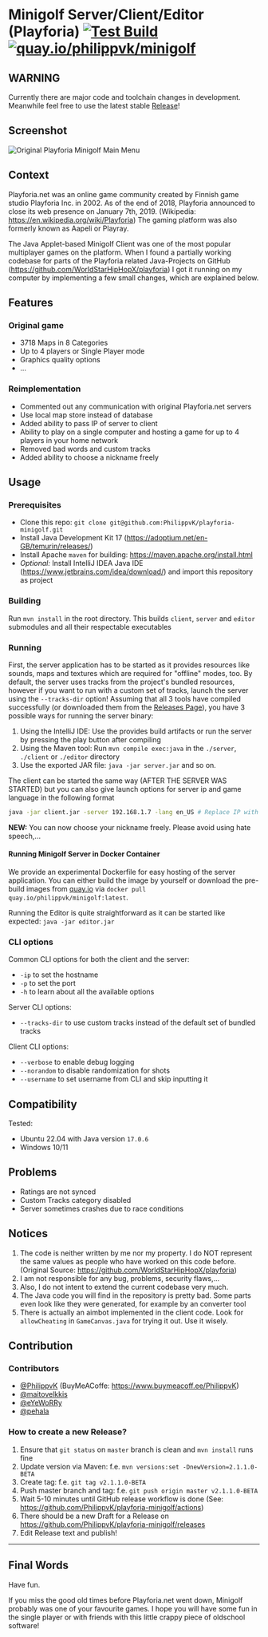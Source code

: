 # Minigolf Server/Client/Editor (Playforia) [![Test Build](https://github.com/PhilippvK/playforia-minigolf/workflows/Test%20build/badge.svg)](https://github.com/PhilippvK/playforia-minigolf/actions?query=workflow%3A%22Test+build%22) [![quay.io/philippvk/minigolf](https://quay.io/repository/philippvk/minigolf/status)](https://quay.io/repository/philippvk/minigolf)

## WARNING

Currently there are major code and toolchain changes in development. Meanwhile feel free to use the latest stable [Release](https://github.com/PhilippvK/playforia-minigolf/releases)!

## Screenshot

![Original Playforia Minigolf Main Menu](screenshot.png)

## Context

Playforia.net was an online game community created by Finnish game studio Playforia Inc. in 2002. As of the end of 2018, Playforia announced to close its web presence on January 7th, 2019. (Wikipedia: https://en.wikipedia.org/wiki/Playforia)
The gaming platform was also formerly known as Aapeli or Playray.

The Java Applet-based Minigolf Client was one of the most popular multiplayer games on the platform. When I found a partially working codebase for parts of the Playforia related Java-Projects on GitHub (https://github.com/WorldStarHipHopX/playforia) I got it running on my computer by implementing a few small changes, which are explained below.

## Features

### Original game
- 3718 Maps in 8 Categories
- Up to 4 players or Single Player mode
- Graphics quality options
- ...

### Reimplementation
- Commented out any communication with original Playforia.net servers
- Use local map store instead of database
- Added ability to pass IP of server to client
- Ability to play on a single computer and hosting a game for up to 4 players in your home network
- Removed bad words and custom tracks
- Added ability to choose a nickname freely

## Usage

### Prerequisites
- Clone this repo: `git clone git@github.com:PhilippvK/playforia-minigolf.git`
- Install Java Development Kit 17 (https://adoptium.net/en-GB/temurin/releases/)
- Install Apache `maven` for building: https://maven.apache.org/install.html
- *Optional:* Install IntelliJ IDEA Java IDE (https://www.jetbrains.com/idea/download/) and import this repository as project

### Building

Run `mvn install` in the root directory. This builds `client`, `server` and `editor` submodules and all their respectable executables

### Running

First, the server application has to be started as it provides resources like sounds, maps and textures which are required for "offline" modes, too.
By default, the server uses tracks from the project's bundled resources, however if you want to run with a custom set of tracks, launch the server using the `--tracks-dir` option!
Assuming that all 3 tools have compiled successfully (or downloaded them from the [Releases Page](https://github.com/PhilippvK/playforia-minigolf/releases)), you have 3 possible ways for running the server binary:
1. Using the IntelliJ IDE: Use the provides build artifacts or run the server by pressing the play button after compiling
2. Using the Maven tool:  Run `mvn compile exec:java` in the `./server`, `./client` or `./editor` directory
3. Use the exported JAR file: `java -jar server.jar` and so on.

The client can be started the same way (AFTER THE SERVER WAS STARTED) but you can also give launch options for server ip and game language in the following format

```bash
java -jar client.jar -server 192.168.1.7 -lang en_US # Replace IP with the one of your server (which you can find out by using for example `ifconfig`/`ipconfig`) and lang with en_US, fi_FI or sv_SE
```

**NEW:** You can now choose your nickname freely. Please avoid using hate speech,...

#### Running Minigolf Server in Docker Container

We provide an experimental Dockerfile for easy hosting of the server application. You can either build the image by yourself or download the pre-build images from [quay.io](https://quay.io/repository/philippvk/minigolf) via `docker pull quay.io/philippvk/minigolf:latest`.

Running the Editor is quite straightforward as it can be started like expected: `java -jar editor.jar`

### CLI options
Common CLI options for both the client and the server:
- `-ip` to set the hostname
- `-p` to set the port
- `-h` to learn about all the available options

Server CLI options:
- `--tracks-dir` to use custom tracks instead of the default set of bundled tracks

Client CLI options:
- `--verbose` to enable debug logging
- `--norandom` to disable randomization for shots
- `--username` to set username from CLI and skip inputting it 

## Compatibility

Tested:
- Ubuntu 22.04 with Java version `17.0.6`
- Windows 10/11

## Problems
- Ratings are not synced
- Custom Tracks category disabled
- Server sometimes crashes due to race conditions

## Notices

1. The code is neither written by me nor my property. I do NOT represent the same values as people who have worked on this code before. (Original Source: https://github.com/WorldStarHipHopX/playforia)
2. I am not responsible for any bug, problems, security flaws,...
3. Also, I do not intent to extend the current codebase very much.
4. The Java code you will find in the repository is pretty bad. Some parts even look like they were generated, for example by an converter tool
5. There is actually an aimbot implemented in the client code. Look for `allowCheating` in `GameCanvas.java` for trying it out. Use it wisely.

## Contribution

### Contributors

- [@PhilippvK](https://github.com/PhilippvK) (BuyMeACoffe: https://www.buymeacoff.ee/PhilippvK)
- [@maitovelkkis](https://github.com/maitovelkkis)
- [@eYeWoRRy](https://github.com/eYeWoRRy)
- [@pehala](https://github.com/pehala)

### How to create a new Release?

1. Ensure that `git status` on `master` branch is clean and `mvn install` runs fine
2. Update version via Maven: f.e. `mvn versions:set -DnewVersion=2.1.1.0-BETA`
3. Create tag: f.e. `git tag v2.1.1.0-BETA`
4. Push master branch and tag: f.e. `git push origin master v2.1.1.0-BETA`
5. Wait 5-10 minutes until GitHub release workflow is done (See: https://github.com/PhilippvK/playforia-minigolf/actions)
6. There should be a new Draft for a Release on https://github.com/PhilippvK/playforia-minigolf/releases
7. Edit Release text and publish!

---

## Final Words

Have fun.

If you miss the good old times before Playforia.net went down, Minigolf probably was one of your favourite games. I hope you will have some fun in the single player or with friends with this little crappy piece of oldschool software!
